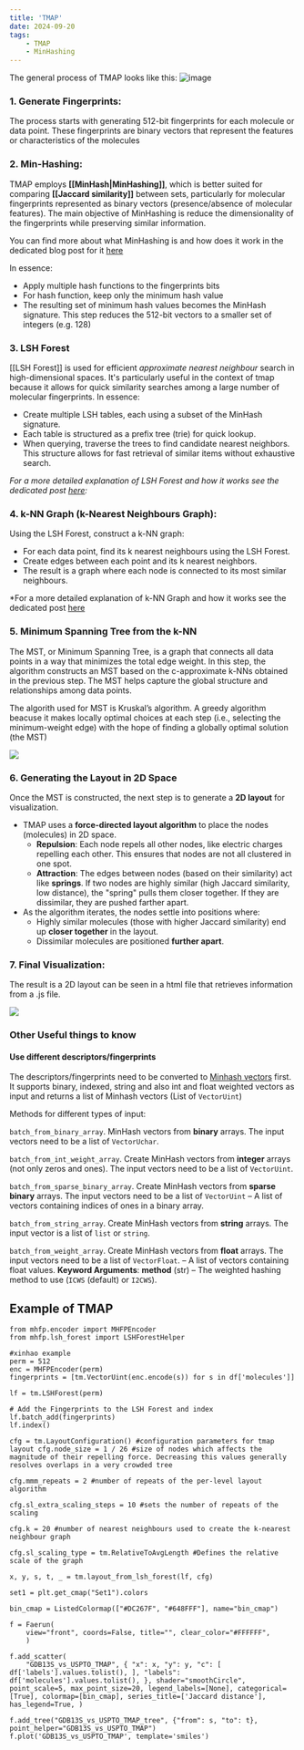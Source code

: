 ```yaml
---
title: 'TMAP'
date: 2024-09-20
tags:
    - TMAP
    - MinHashing
---
```



The general process of TMAP looks like this:
![image](https://github.com/user-attachments/assets/abdb3845-4067-432a-8e11-f062bd6166ce)


### 1. Generate Fingerprints:
The process starts with generating 512-bit fingerprints for each molecule or data point. These fingerprints are binary vectors that represent the features or characteristics of the molecules

### 2. Min-Hashing:
TMAP employs **[[MinHash|MinHashing]]**, which is better suited for comparing **[[Jaccard similarity]]** between sets, particularly for molecular fingerprints represented as binary vectors (presence/absence of molecular features). The main objective of MinHashing is reduce the dimensionality of the fingerprints while preserving similar information. 

You can find more about what MinHashing is and how does it work in the dedicated blog post for it [here](https://afloresep.github.io/posts/2024/09/MinHashing/)

In essence: 
- Apply multiple hash functions to the fingerprints bits
- For hash function, keep only the minimum hash value
- The resulting set of minimum hash values becomes the MinHash signature. This step reduces the 512-bit vectors to a smaller set of integers (e.g. 128)

### 3. LSH Forest
[[LSH Forest]] is used for efficient *approximate nearest neighbour* search in high-dimensional spaces. It's particularly useful in the context of tmap because it allows for quick similarity searches among a large number of molecular fingerprints. 
In essence:
- Create multiple LSH tables, each using a subset of the MinHash signature.
- Each table is structured as a prefix tree (trie) for quick lookup.
- When querying, traverse the trees to find candidate nearest neighbors. This structure allows for fast retrieval of similar items without exhaustive search.

*For a more detailed explanation of LSH Forest and how it works see the dedicated post [here](https://afloresep.github.io/posts/2024/09/LSH-Forest/):* 

### 4. k-NN Graph (k-Nearest Neighbours Graph):
Using the LSH Forest, construct a k-NN graph: 
* For each data point, find its k nearest neighbours using the LSH Forest. 
* Create edges between each point and its k nearest neighbors. 
* The result is a graph where each node is connected to its most similar neighbours.

*For a more detailed explanation of k-NN Graph and how it works see the dedicated post [here](https://afloresep.github.io/kNN_graph/)

### 5. Minimum Spanning Tree from the k-NN
The MST, or Minimum Spanning Tree, is a graph that connects all data points in a way that minimizes the total edge weight. In this step, the algorithm constructs an MST based on the c-approximate k-NNs obtained in the previous step. The MST helps capture the global structure and relationships among data points.

The algorith used for MST is Kruskal’s algorithm. A greedy algorithm beacuse it makes locally optimal choices at each step (i.e., selecting the minimum-weight edge) with the hope of finding a globally optimal solution (the MST)

<image src='/images/mst.png'>

### 6. Generating the Layout in 2D Space

Once the MST is constructed, the next step is to generate a **2D layout** for visualization.
- TMAP uses a **force-directed layout algorithm** to place the nodes (molecules) in 2D space.
    - **Repulsion**: Each node repels all other nodes, like electric charges repelling each other. This ensures that nodes are not all clustered in one spot.
    - **Attraction**: The edges between nodes (based on their similarity) act like **springs**. If two nodes are highly similar (high Jaccard similarity, low distance), the "spring" pulls them closer together. If they are dissimilar, they are pushed farther apart.
- As the algorithm iterates, the nodes settle into positions where:
    - Highly similar molecules (those with higher Jaccard similarity) end up **closer together** in the layout.
    - Dissimilar molecules are positioned **further apart**.


### 7. Final Visualization:
The result is a 2D layout can be seen in a html file that retrieves information from a .js file. 

<image src='/images/final_tmap.png'>


### Other Useful things to know
#### Use different descriptors/fingerprints
The descriptors/fingerprints need to be converted to [Minhash vectors](http://tmap.gdb.tools/#tmap.Minhash) first. It supports binary, indexed, string and also int and float weighted vectors as input and returns a list of Minhash vectors (List of `VectorUint`)

Methods for different types of input:

`batch_from_binary_array`. MinHash vectors from **binary** arrays. The input vectors need to be a list of `VectorUchar`.

`batch_from_int_weight_array`. Create MinHash vectors from **integer** arrays (not only zeros and ones). The input vectors need to be a list of `VectorUint`.

`batch_from_sparse_binary_array`. Create MinHash vectors from **sparse binary** arrays. The input vectors need to be a list of `VectorUint` – A list of vectors containing indices of ones in a binary array.

`batch_from_string_array`. Create MinHash vectors from **string** arrays. The input vector is a list of `list` or `string`.

`batch_from_weight_array`. Create MinHash vectors from **float** arrays. The input vectors need to be a list of `VectorFloat`. – A list of vectors containing float values. **Keyword Arguments**: **method** (str) – The weighted hashing method to use (`ICWS` (default) or `I2CWS`).


## Example of TMAP
```
from mhfp.encoder import MHFPEncoder 
from mhfp.lsh_forest import LSHForestHelper 

#xinhao example 
perm = 512 
enc = MHFPEncoder(perm) 
fingerprints = [tm.VectorUint(enc.encode(s)) for s in df['molecules']] 

lf = tm.LSHForest(perm) 

# Add the Fingerprints to the LSH Forest and index lf.batch_add(fingerprints) 
lf.index() 

cfg = tm.LayoutConfiguration() #configuration parameters for tmap layout cfg.node_size = 1 / 26 #size of nodes which affects the magnitude of their repelling force. Decreasing this values generally resolves overlaps in a very crowded tree 

cfg.mmm_repeats = 2 #number of repeats of the per-level layout algorithm 

cfg.sl_extra_scaling_steps = 10 #sets the number of repeats of the scaling 

cfg.k = 20 #number of nearest neighbours used to create the k-nearest neighbour graph 

cfg.sl_scaling_type = tm.RelativeToAvgLength #Defines the relative scale of the graph 

x, y, s, t, _ = tm.layout_from_lsh_forest(lf, cfg) 

set1 = plt.get_cmap("Set1").colors 

bin_cmap = ListedColormap(["#DC267F", "#648FFF"], name="bin_cmap") 

f = Faerun( 
	view="front", coords=False, title="", clear_color="#FFFFFF", 
	) 

f.add_scatter( 
	"GDB13S_vs_USPTO_TMAP", { "x": x, "y": y, "c": [ df['labels'].values.tolist(), ], "labels": df['molecules'].values.tolist(), }, shader="smoothCircle", point_scale=5, max_point_size=20, legend_labels=[None], categorical=[True], colormap=[bin_cmap], series_title=['Jaccard distance'], has_legend=True, ) 
	
f.add_tree("GDB13S_vs_USPTO_TMAP_tree", {"from": s, "to": t}, point_helper="GDB13S_vs_USPTO_TMAP") 
f.plot('GDB13S_vs_USPTO_TMAP', template='smiles')
```

